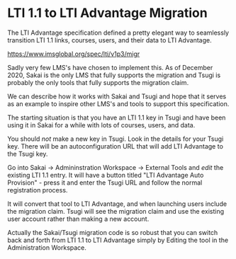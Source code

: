 
LTI 1.1 to LTI Advantage Migration
==================================

The LTI Advantage specification defined a pretty elegant way to seamlessly transition LTI 1.1
links, courses, users, and their data to LTI Advantage.

https://www.imsglobal.org/spec/lti/v1p3/migr

Sadly very few LMS's have chosen to implement this.  As of December 2020, Sakai is the only LMS
that fully supports the migration and Tsugi is probably the only tools that fully supports
the migration claim.

We can describe how it works with Sakai and Tsugi and hope that it serves as an example to inspire
other LMS's and tools to support this specification.

The starting situation is that you have an LTI 1.1 key in Tsugi and have been using it in Sakai
for a while with lots of courses, users, and data.

You should *not* make a new key in Tsugi.  Look in the details for your Tsugi key.  There will
be an autoconfiguration URL that will add LTI Advantage to the Tsugi key.

Go into Sakai -> Admininstration Workspace -> External Tools and *edit* the existing
LTI 1.1 entry.  It will have a button titled "LTI Advantage Auto Provision" - press 
it and enter the Tsugi URL and follow the normal registration process.

It will convert that tool to LTI Advantage, and when launching users include the migration
claim.  Tsugi will see the migration claim and use the existing user account rather than
making a new account.

Actually the Sakai/Tsugi migration code is so robust that you can switch back and forth
from LTI 1.1 to LTI Advantage simply by Editing the tool in the Administration Workspace.








